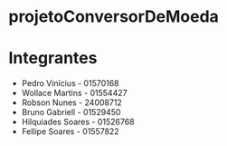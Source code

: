 # projetoConversorDeMoeda

# Integrantes
* Pedro Vinícius - 01570168
* Wollace Martins - 01554427
* Robson Nunes - 24008712
* Bruno Gabriell - 01529450
* Hilquiades Soares - 01526768
* Fellipe Soares - 01557822
